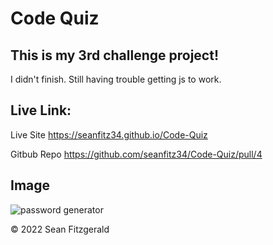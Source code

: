 # Code Quiz

## This is my 3rd challenge project!

I didn't finish. Still having trouble getting js to work.

## Live Link:

Live Site
https://seanfitz34.github.io/Code-Quiz

Gitbub Repo
https://github.com/seanfitz34/Code-Quiz/pull/4

## Image

![password generator](./images/IMG_0960%20Small.jpegimages)

© 2022 Sean Fitzgerald
